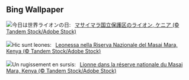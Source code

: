 ## Bing Wallpaper
![](https://www.bing.com/th?id=OHR.LionessKenya_JA-JP1487330341_UHD.jpg&w=1000)今日は世界ライオンの日:&nbsp;&ensp;[マサイマラ国立保護区のライオン, ケニア (© Tandem Stock/Adobe Stock)](https://www.bing.com/th?id=OHR.LionessKenya_JA-JP1487330341_UHD.jpg)
<br><br/>
![](https://www.bing.com/th?id=OHR.LionessKenya_IT-IT2680402991_UHD.jpg&w=1000)Hic sunt leones:&nbsp;&ensp;[Leonessa nella Riserva Nazionale del Masai Mara, Kenya (© Tandem Stock/Adobe Stock)](https://www.bing.com/th?id=OHR.LionessKenya_IT-IT2680402991_UHD.jpg)
<br><br/>
![](https://www.bing.com/th?id=OHR.LionessKenya_FR-FR4950254472_UHD.jpg&w=1000)Un rugissement en sursis:&nbsp;&ensp;[Lionne dans la réserve nationale du Masai Mara, Kenya (© Tandem Stock/Adobe Stock)](https://www.bing.com/th?id=OHR.LionessKenya_FR-FR4950254472_UHD.jpg)
<br><br/>
